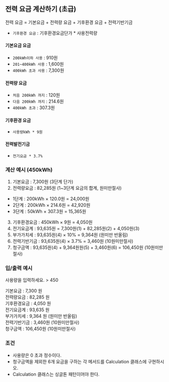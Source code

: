 ## 전력 요금 계산하기 (초급)
전력 요금 = 기본요금 + 전력량 요금 + 기후환경 요금 + 전력기반기금
- `기후환경 요금` : 기후환경요금단가 * 사용전력량

#### 기본요금 요금
- `200kWh이하 사용` : 910원
- `201~400kWh 사용` : 1,600원
- `400kWh 초과 사용` : 7,300원

#### 전력량 요금
- `처음 200kWh 까지` : 120원
- `다음 200kWh 까지` : 214.6원
- `400kWh 초과` : 307.3원

#### 기후환경 요금
- `사용량kWh * 9원`

#### 전력발전기금
- `전기요금 * 3.7%`


### 계산 예시 (450kWh)
1. 기본요금 : 7,300원 (3단계 단가)
2. 전력량요금 : 82,285원 (1~3단계 요금의 합계, 원미만절사)
- 1단계 : 200kWh × 120.0원 = 24,000원
- 2단계 : 200kWh × 214.6원 = 42,920원
- 3단계 : 50kWh × 307.3원 = 15,365원
3. 기후환경요금 : 450kWh × 9원 = 4,050원
4. 전기요금계 : 93,635원 = 7,300원(1) + 82,285원(2) + 4,050원(3)
5. 부가가치세 : 93,635원(4) × 10% = 9,364원 (원미만 반올림)
6. 전력기반기금 : 93,635원(4) × 3.7% = 3,460원 (10원미만절사)
7. 청구금액 : 93,635원(4) + 9,364원원(5) + 3,460원(6) = 106,450원 (10원미만절사)

### 입/출력 예시
사용량을 입력하세요. > 450 <br/>

기본요금 : 7,300 원<br/>
전력량요금 : 82,285 원<br/>
기후환경요금 : 4,050 원<br/>
전기요금계 : 93,635 원<br/>
부가가치세 : 9,364 원 (원미만 반올림)<br/>
전력기반기금 : 3,460원 (10원미만절사)<br/>
청구금액 : 106,450원 (10원미만절사)<br/>

### 조건
- 사용량은 0 초과 정수이다.<br/>
- 청구금액을 제외한 6개 요금을 구하는 각 메서드를 Calculation 클래스에 구현하시오.<br/>
- Calculation 클래스는 싱글톤 패턴이어야 한다.<br/>